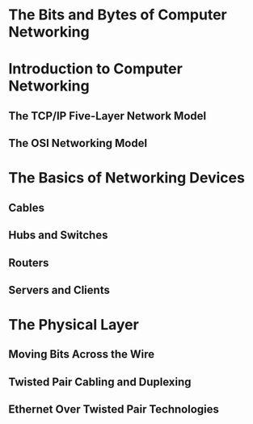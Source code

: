 
# The Bits and Bytes of Computer Networking
# Introduction to Computer Networking
## The TCP/IP Five-Layer Network Model
## The OSI Networking Model

# The Basics of Networking Devices
## Cables
## Hubs and Switches
## Routers
## Servers and Clients

# The Physical Layer
## Moving Bits Across the Wire
## Twisted Pair Cabling and Duplexing
## Ethernet Over Twisted Pair Technologies









